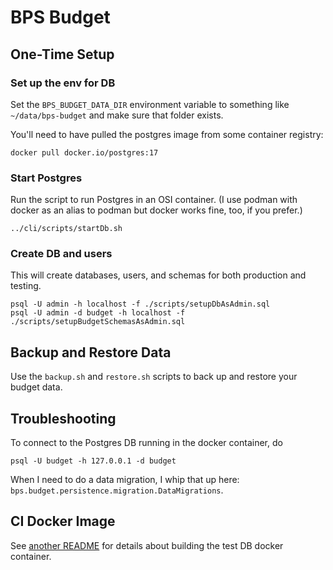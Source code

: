# BPS Budget

## One-Time Setup

### Set up the env for DB

Set the `BPS_BUDGET_DATA_DIR` environment variable to something like `~/data/bps-budget`
and make sure that folder exists.

You'll need to have pulled the postgres image from some container registry:

```shell
docker pull docker.io/postgres:17
```

### Start Postgres

Run the script to run Postgres in an OSI container.  (I use podman with docker as an alias to podman but docker
works fine, too, if you prefer.)

```shell
../cli/scripts/startDb.sh
```

### Create DB and users

This will create databases, users, and schemas for both production and testing.

```shell
psql -U admin -h localhost -f ./scripts/setupDbAsAdmin.sql
psql -U admin -d budget -h localhost -f ./scripts/setupBudgetSchemasAsAdmin.sql
```

## Backup and Restore Data

Use the `backup.sh` and `restore.sh` scripts to back up and restore your budget data.

## Troubleshooting

To connect to the Postgres DB running in the docker container, do

```shell
psql -U budget -h 127.0.0.1 -d budget
```

When I need to do a data migration, I whip that up here: `bps.budget.persistence.migration.DataMigrations`.

## CI Docker Image

See [another README](../ci/postgresql/README.md) for details about building the test DB docker container.
